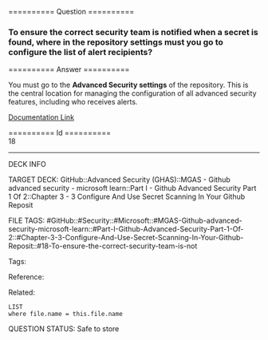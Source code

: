========== Question ==========  

### To ensure the correct security team is notified when a secret is found, where in the repository settings must you go to configure the list of alert recipients?  

========== Answer ==========  

You must go to the **Advanced Security settings** of the repository. This is the central location for managing the configuration of all advanced security features, including who receives alerts.

[Documentation Link](https://learn.microsoft.com/en-us/training/modules/configure-use-secret-scanning-github-repository/4-use-secret-scanning)

========== Id ==========  
18

---

DECK INFO

TARGET DECK: GitHub::Advanced Security (GHAS)::MGAS - Github advanced security - microsoft learn::Part I - Github Advanced Security Part 1 Of 2::Chapter 3 - 3 Configure And Use Secret Scanning In Your Github Reposit

FILE TAGS: #GitHub::#Security::#Microsoft::#MGAS-Github-advanced-security-microsoft-learn::#Part-I-Github-Advanced-Security-Part-1-Of-2::#Chapter-3-3-Configure-And-Use-Secret-Scanning-In-Your-Github-Reposit::#18-To-ensure-the-correct-security-team-is-not

Tags:

Reference:

Related:

```dataview
LIST
where file.name = this.file.name
```

QUESTION STATUS: Safe to store
